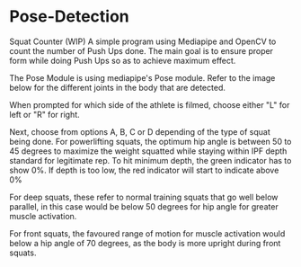 # Pose-Detection
 Squat Counter (WIP)
A simple program using Mediapipe and OpenCV to count the number of Push Ups done. The main goal is to ensure proper form while doing Push Ups so as to achieve maximum effect.

The Pose Module is using mediapipe's Pose module. Refer to the image below for the different joints in the body that are detected.

When prompted for which side of the athlete is filmed, choose either "L" for left or "R" for right.

Next, choose from options A, B, C or D depending of the type of squat being done. For powerlifting squats, the optimum hip angle is between 50 to 45 degrees to maximize the weight squatted while staying within IPF depth standard for legitimate rep. To hit minimum depth, the green indicator has to show 0%. If depth is too low, the red indicator will start to indicate above 0%

For deep squats, these refer to normal training squats that go well below parallel, in this case would be below 50 degrees for hip angle for greater muscle activation.

For front squats, the favoured range of motion for muscle activation would below a hip angle of 70 degrees, as the body is more upright during front squats.
